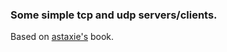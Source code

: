 ### Some simple tcp and udp servers/clients.
Based on [astaxie's](https://www.gitbook.com/@astaxie) book.
